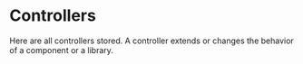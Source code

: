 # Controllers

Here are all controllers stored. A controller extends or changes the behavior of a component or a library.
